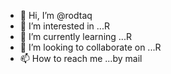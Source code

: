 - 👋 Hi, I’m @rodtaq
- 👀 I’m interested in ...R
- 🌱 I’m currently learning ...R
- 💞️ I’m looking to collaborate on ...R
- 📫 How to reach me ...by mail

<!---
rodtaq/rodtaq is a ✨ special ✨ repository because its `README.md` (this file) appears on your GitHub profile.
You can click the Preview link to take a look at your changes.
--->
